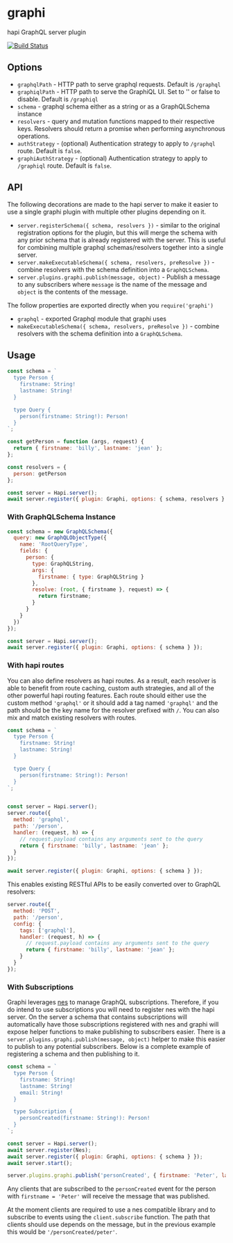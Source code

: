# graphi
hapi GraphQL server plugin

[![Build Status](https://secure.travis-ci.org/geek/graphi.svg)](http://travis-ci.org/geek/graphi)


## Options

- `graphqlPath` - HTTP path to serve graphql requests. Default is `/graphql`
- `graphiqlPath` - HTTP path to serve the GraphiQL UI. Set to '' or false to disable. Default is `/graphiql`
- `schema` - graphql schema either as a string or as a GraphQLSchema instance
- `resolvers` - query and mutation functions mapped to their respective keys. Resolvers should return a promise when performing asynchronous operations.
- `authStrategy` - (optional) Authentication strategy to apply to `/graphql` route.  Default is `false`.
- `graphiAuthStrategy` - (optional) Authentication strategy to apply to `/graphiql` route.  Default is `false`.

## API

The following decorations are made to the hapi server to make it easier to use a single graphi plugin with multiple other plugins depending on it.

- `server.registerSchema({ schema, resolvers })` - similar to the original registration options for the plugin, but this will merge the schema with any prior schema that is already registered with the server. This is useful for combining multiple graphql schemas/resolvers together into a single server.
- `server.makeExecutableSchema({ schema, resolvers, preResolve })` - combine resolvers with the schema definition into a `GraphQLSchema`.
- `server.plugins.graphi.publish(message, object)` - Publish a message to any subscribers where `message` is the name of the message and `object` is the contents of the message.


The follow properties are exported directly when you `require('graphi')`
- `graphql` - exported Graphql module that graphi uses
- `makeExecutableSchema({ schema, resolvers, preResolve })` - combine resolvers with the schema definition into a `GraphQLSchema`.

## Usage

```javascript
const schema = `
  type Person {
    firstname: String!
    lastname: String!
  }

  type Query {
    person(firstname: String!): Person!
  }
`;

const getPerson = function (args, request) {
  return { firstname: 'billy', lastname: 'jean' };
};

const resolvers = {
  person: getPerson
};

const server = Hapi.server();
await server.register({ plugin: Graphi, options: { schema, resolvers } });
```

### With GraphQLSchema Instance

```javascript
const schema = new GraphQLSchema({
  query: new GraphQLObjectType({
    name: 'RootQueryType',
    fields: {
      person: {
        type: GraphQLString,
        args: {
          firstname: { type: GraphQLString }
        },
        resolve: (root, { firstname }, request) => {
          return firstname;
        }
      }
    }
  })
});

const server = Hapi.server();
await server.register({ plugin: Graphi, options: { schema } });
```


### With hapi routes

You can also define resolvers as hapi routes. As a result, each resolver is able to benefit from route caching, custom auth strategies, and all of the other powerful hapi routing features. Each route should either use the custom method `'graphql'` or it should add a tag named `'graphql'` and the path should be the key name for the resolver prefixed with `/`. You can also mix and match existing resolvers with routes.

```javascript
const schema = `
  type Person {
    firstname: String!
    lastname: String!
  }

  type Query {
    person(firstname: String!): Person!
  }
`;


const server = Hapi.server();
server.route({
  method: 'graphql',
  path: '/person',
  handler: (request, h) => {
    // request.payload contains any arguments sent to the query
    return { firstname: 'billy', lastname: 'jean' };
  }
});

await server.register({ plugin: Graphi, options: { schema } });
```

This enables existing RESTful APIs to be easily converted over to GraphQL resolvers:

```javascript
server.route({
  method: 'POST',
  path: '/person',
  config: {
    tags: ['graphql'],
    handler: (request, h) => {
      // request.payload contains any arguments sent to the query
      return { firstname: 'billy', lastname: 'jean' };
    }
  }
});
```

### With Subscriptions

Graphi leverages [nes](https://github.com/hapijs/nes) to manage GraphQL subscriptions. Therefore, if you do intend to use subscriptions you will need to register nes with the hapi server. On the server a schema that contains subscriptions will automatically have those subscriptions registered with nes and graphi will expose helper functions to make publishing to subscribers easier. There is a `server.plugins.graphi.publish(message, object)` helper to make this easier to publish to any potential subscribers. Below is a complete example of registering a schema and then publishing to it.

```js
const schema = `
  type Person {
    firstname: String!
    lastname: String!
    email: String!
  }

  type Subscription {
    personCreated(firstname: String!): Person!
  }
`;

const server = Hapi.server();
await server.register(Nes);
await server.register({ plugin: Graphi, options: { schema } });
await server.start();

server.plugins.graphi.publish('personCreated', { firstname: 'Peter', lastname: 'Pluck', email: 'test@test.com' });
```

Any clients that are subscribed to the `personCreated` event for the person with `firstname = 'Peter'` will receive the message that was published.

At the moment clients are required to use a nes compatible library and to subscribe to events using the `client.subscribe` function. The path that clients should use depends on the message, but in the previous example this would be `'/personCreated/peter'`.
